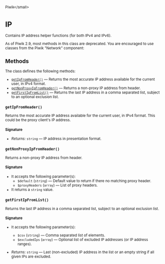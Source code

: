 <small>Piwik\</small>

IP
==

Contains IP address helper functions (for both IPv4 and IPv6).

As of Piwik 2.9, most methods in this class are deprecated. You are
encouraged to use classes from the Piwik "Network" component:

Methods
-------

The class defines the following methods:

- [`getIpFromHeader()`](#getipfromheader) &mdash; Returns the most accurate IP address available for the current user, in IPv4 format.
- [`getNonProxyIpFromHeader()`](#getnonproxyipfromheader) &mdash; Returns a non-proxy IP address from header.
- [`getFirstIpFromList()`](#getfirstipfromlist) &mdash; Returns the last IP address in a comma separated list, subject to an optional exclusion list.

<a name="getipfromheader" id="getipfromheader"></a>
<a name="getIpFromHeader" id="getIpFromHeader"></a>
### `getIpFromHeader()`

Returns the most accurate IP address available for the current user, in
IPv4 format. This could be the proxy client's IP address.

#### Signature


- *Returns:*  `string` &mdash;
    IP address in presentation format.

<a name="getnonproxyipfromheader" id="getnonproxyipfromheader"></a>
<a name="getNonProxyIpFromHeader" id="getNonProxyIpFromHeader"></a>
### `getNonProxyIpFromHeader()`

Returns a non-proxy IP address from header.

#### Signature

-  It accepts the following parameter(s):
    - `$default` (`string`) &mdash;
       Default value to return if there no matching proxy header.
    - `$proxyHeaders` (`array`) &mdash;
       List of proxy headers.
- It returns a `string` value.

<a name="getfirstipfromlist" id="getfirstipfromlist"></a>
<a name="getFirstIpFromList" id="getFirstIpFromList"></a>
### `getFirstIpFromList()`

Returns the last IP address in a comma separated list, subject to an optional exclusion list.

#### Signature

-  It accepts the following parameter(s):
    - `$csv` (`string`) &mdash;
       Comma separated list of elements.
    - `$excludedIps` (`array`) &mdash;
       Optional list of excluded IP addresses (or IP address ranges).

- *Returns:*  `string` &mdash;
    Last (non-excluded) IP address in the list or an empty string if all given IPs are excluded.

